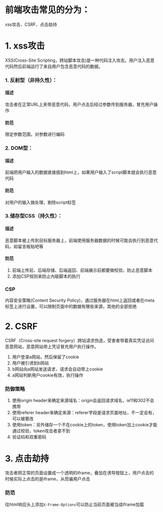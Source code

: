 # 前端攻击常见的分为：
xss攻击、CSRF、点击劫持
# 1. xss攻击
XSS(Cross-Site Scripting，跨站脚本攻击)是一种代码注入攻击。用户注入恶意代码然后前端运行了来自用户包含恶意代码的数据。
### 1. 反射型（非持久性）：
#### 描述
攻击者在正常URL上夹带恶意代码，用户点击后经过参数传到服务器，冒充用户操作
#### 防范
限定参数范围，对参数进行编码

### 2. DOM型：
#### 描述
前端把用户输入的数据直接插到html上，如果用户输入了script脚本就会执行恶意代码
#### 防范
对用户的输入做处理，剔除script标签

### 3.储存型CSS（持久性）：
#### 描述
恶意脚本被上传到目标服务器上，前端使用服务器数据的时候可能会执行到恶意代码，如留言板贴吧等
#### 防范
1. 前端上传前、后端存储、后端返回、前端展示前都要做校验，防止恶意脚本
2. 添加CSP规则来防止內联脚本的执行

### CSP
内容安全策略(Content Security Policy)，通过服务器在html上返回或者在meta标签上进行设置，可以限制页面中的数据有哪些来源，其他的全部拒绝

# 2. CSRF
CSRF（Cross-site request forgery）跨站请求伪造，受害者带着真实凭证访问恶意网站，恶意网站带上凭证冒充用户执行操作。
1. 用户登录a网站，然后保留了cookie
2. 用户被引诱到b网站
3. b网站向a网站发送请求，请求会自动带上cookie
4. a网站判断用户cookie有效，执行操作
### 防御策略
1. 使用origin header来确定来源域名：origin会返回请求域名，ie11和302不会携带
2. 使用referer header来确定来源：referer字段是请求页面地址，不一定会有，可以被篡改
3. 使用token：另外储存一个不在cookie上的token，使用token加上cookie才能通过校验，token攻击者拿不到
4. 验证码和双重密码

# 3. 点击劫持
攻击者把正常的页面设置成一个透明的iframe，叠加在诱导按钮上，用户点击的时候实际上点击的是iframe，从而骗用户点击
### 防范
往html响应头上添加`X-Frame-Options`可以防止当前页面被当成iframe加载



